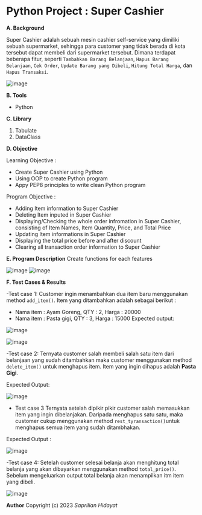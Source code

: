 # Python Project : Super Cashier

**A. Background**

Super Cashier adalah sebuah mesin cashier self-service yang dimiliki sebuah supermarket, sehingga para customer yang tidak berada di kota tersebut dapat membeli dari supermarket tersebut.
Dimana terdapat beberapa fitur, seperti `Tambahkan Barang Belanjaan`, `Hapus Barang Belanjaan`, `Cek Order`, `Update Barang yang Dibeli`, `Hitung Total Harga`, dan `Hapus Transaksi`.

![image](https://user-images.githubusercontent.com/63135748/232187068-6250b7e5-7e10-4b73-b7e4-2338c0922ea0.png)


**B. Tools**

- Python

**C. Library**

1. Tabulate
2. DataClass

**D. Objective**

Learning Objective :
- Create Super Cashier using Python
- Using OOP to create Python program
- Appy PEP8 principles to write clean Python program

Program Objective :
- Adding Item information to Super Cashier
- Deleting Item inputed in Super Cashier
- Displaying/Checking the whole order infromation in Super Cashier, consisting of Item Names, Item Quantity, Price, and Total Price
- Updating Item informations in Super Cashier
- Displaying the total price before and after discount
- Clearing all transaction order information to Super Cashier

**E. Program Description**
Create functions for each features

![image](https://user-images.githubusercontent.com/63135748/232187114-721659ee-df83-4f25-9ec3-8f2a4f1e4260.png)
![image](https://user-images.githubusercontent.com/63135748/232187126-b9fd608d-aacc-47ae-8c7c-6e100c1fa949.png)

**F. Test Cases & Results**

-Test case 1:
Customer ingin menambahkan dua item baru menggunakan method `add_item()`. Item yang ditambahkan adalah sebagai berikut :
  - Nama item : Ayam Goreng, QTY : 2, Harga : 20000
  - Nama item : Pasta gigi, QTY : 3, Harga : 15000
Expected output:

![image](https://user-images.githubusercontent.com/63135748/232187338-1771b016-91e6-44c0-8bb9-19d5ab1cdff3.png)

![image](https://user-images.githubusercontent.com/63135748/232187369-d6ab5d04-d4e8-4065-b643-dd94829cf5e5.png)

-Test case 2:
Ternyata customer salah membeli salah satu item dari belanjaan yang sudah ditambahkan maka customer menggunakan method `delete_item()` untuk menghapus item. Item yang ingin dihapus adalah **Pasta Gigi**.

Expected Output:

![image](https://user-images.githubusercontent.com/63135748/232187485-64e5bb9c-5e30-431d-94b2-b0298aaffb22.png)

- Test case 3
Ternyata setelah dipikir pikir customer salah memasukkan item yang ingin dibelanjakan. Daripada menghapus satu satu, maka customer cukup menggunakan method `rest_tyransaction()`untuk menghapus semua item yang sudah ditambhakan. 

Expected Output :

![image](https://user-images.githubusercontent.com/63135748/232189788-4f9367e7-b2a2-4cb3-af03-9148940151bf.png)

-Test case 4:
Setelah customer selesai belanja akan menghitung total belanja yang akan dibayarkan menggunakan method `total_price()`. Sebelum mengeluarkan output total belanja akan menampilkan itm item yang dibeli.

![image](https://user-images.githubusercontent.com/63135748/232190250-817e4145-d054-4098-8d0d-9326f6993eda.png)

**Author** Copyright (c) 2023 *Saprilian Hidayat*

